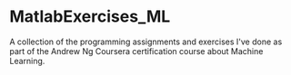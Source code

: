 # MatlabExercises_ML
A collection of the programming assignments and exercises I've done as part of the Andrew Ng Coursera certification course about Machine Learning.
